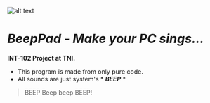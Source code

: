 ![alt text](https://puu.sh/EZLBZ/5abf4e7469.png)

# *BeepPad - Make your PC sings...*

**INT-102 Project at TNI.**
- This program is made from only pure code.
- All sounds are just system's * *__BEEP__* *

> BEEP Beep beep BEEP!
